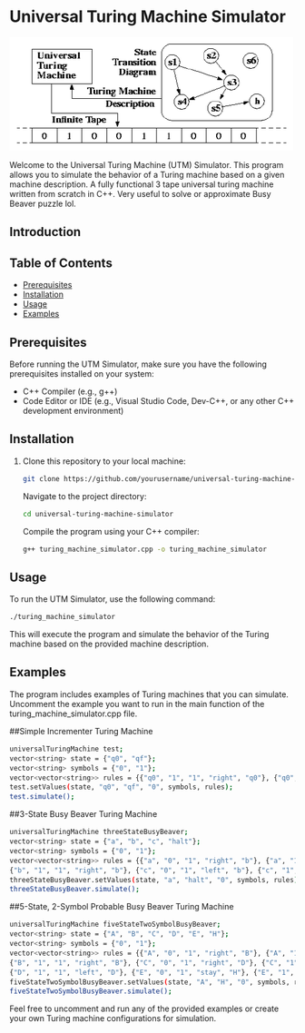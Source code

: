 # Universal Turing Machine Simulator

<img src="https://github.com/SriLikesToSing/universalTuringMachineC-/blob/main/turing.gif" width="500" height="200">

Welcome to the Universal Turing Machine (UTM) Simulator. This program allows you to simulate the behavior of a Turing machine based on a given machine description.
A fully functional 3 tape universal turing machine written from scratch in C++. Very useful to solve or approximate Busy Beaver puzzle lol.

## Introduction


## Table of Contents

- [Prerequisites](#prerequisites)
- [Installation](#installation)
- [Usage](#usage)
- [Examples](#examples)

## Prerequisites

Before running the UTM Simulator, make sure you have the following prerequisites installed on your system:

- C++ Compiler (e.g., g++)
- Code Editor or IDE (e.g., Visual Studio Code, Dev-C++, or any other C++ development environment)

## Installation

1. Clone this repository to your local machine:

   ```bash
   git clone https://github.com/yourusername/universal-turing-machine-simulator.git
   ```
   Navigate to the project directory:

   ```bash
   cd universal-turing-machine-simulator
   ```
   Compile the program using your C++ compiler:
   ```bash
   g++ turing_machine_simulator.cpp -o turing_machine_simulator
   ```
## Usage

   To run the UTM Simulator, use the following command:

   ```bash
   ./turing_machine_simulator
   ```
   This will execute the program and simulate the behavior of the Turing machine based on the provided machine description.

## Examples

   The program includes examples of Turing machines that you can simulate. Uncomment the example you want to run in the main function of the turing_machine_simulator.cpp file.

   ##Simple Incrementer Turing Machine
   ```bash
   universalTuringMachine test;
   vector<string> state = {"q0", "qf"};
   vector<string> symbols = {"0", "1"};
   vector<vector<string>> rules = {{"q0", "1", "1", "right", "q0"}, {"q0", "0", "1", "stay", "qf"}};
   test.setValues(state, "q0", "qf", "0", symbols, rules);
   test.simulate();
   ```

   ##3-State Busy Beaver Turing Machine
   ```bash
   universalTuringMachine threeStateBusyBeaver;
   vector<string> state = {"a", "b", "c", "halt"};
   vector<string> symbols = {"0", "1"};
   vector<vector<string>> rules = {{"a", "0", "1", "right", "b"}, {"a", "1", "1", "left", "c"}, {"b", "0", "1", "left", "a"},
   {"b", "1", "1", "right", "b"}, {"c", "0", "1", "left", "b"}, {"c", "1", "1", "stay", "halt"}};
   threeStateBusyBeaver.setValues(state, "a", "halt", "0", symbols, rules);
   threeStateBusyBeaver.simulate();
   ```

   ##5-State, 2-Symbol Probable Busy Beaver Turing Machine
   ```bash
   universalTuringMachine fiveStateTwoSymbolBusyBeaver;
   vector<string> state = {"A", "B", "C", "D", "E", "H"};
   vector<string> symbols = {"0", "1"};
   vector<vector<string>> rules = {{"A", "0", "1", "right", "B"}, {"A", "1", "1", "left", "C"}, {"B", "0", "1", "right", "C"},
   {"B", "1", "1", "right", "B"}, {"C", "0", "1", "right", "D"}, {"C", "1", "0", "left", "E"}, {"D", "0", "1", "left", "A"},
   {"D", "1", "1", "left", "D"}, {"E", "0", "1", "stay", "H"}, {"E", "1", "0", "left", "A"}};
   fiveStateTwoSymbolBusyBeaver.setValues(state, "A", "H", "0", symbols, rules);
   fiveStateTwoSymbolBusyBeaver.simulate();
```

Feel free to uncomment and run any of the provided examples or create your own Turing machine configurations for simulation.


   

   

